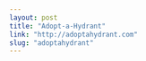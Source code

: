 ```yaml
---
layout: post
title: "Adopt-a-Hydrant"
link: "http://adoptahydrant.com"
slug: "adoptahydrant"
---
```

